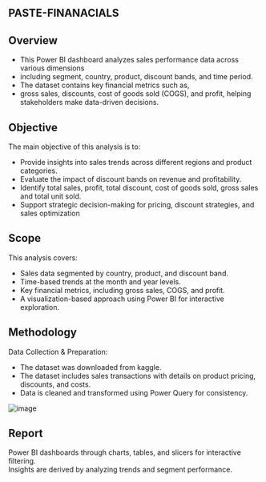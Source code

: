 ## PASTE-FINANACIALS
## Overview

  *  This Power BI dashboard analyzes sales performance data across various dimensions
  *  including segment, country, product, discount bands, and time period.
  *  The dataset contains key financial metrics such as,
  *  gross sales, discounts, cost of goods sold (COGS), and profit, helping stakeholders make data-driven decisions.

## Objective
The main objective of this analysis is to:								
								
  *  Provide insights into sales trends across different regions and product categories.								
  *  Evaluate the impact of discount bands on revenue and profitability.								
  *  Identify  total sales, profit, total discount, cost of goods sold, gross sales and total unit sold.								
  *  Support strategic decision-making for pricing, discount strategies, and sales optimization

  ## Scope
This analysis covers:								
								
  *  Sales data segmented by country, product, and discount band.								
  *  Time-based trends at the month and year levels.								
  *  Key financial metrics, including gross sales, COGS, and profit.								
  *  A visualization-based approach using Power BI for interactive exploration.

## Methodology	
Data Collection & Preparation:

  *  The dataset was downloaded from kaggle.									
  *  The dataset includes sales transactions with details on product pricing, discounts, and costs.									
  *  Data is cleaned and transformed using Power Query for consistency.



![image](https://github.com/user-attachments/assets/8fcd83ed-26cc-40fb-ae09-f3d1f20c7da1)




 ## Report
 
 Power BI dashboards through charts, tables, and slicers for interactive filtering.								
 Insights are derived by analyzing trends and segment performance.								



 



